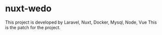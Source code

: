 # nuxt-wedo
This project is developed by Laravel, Nuxt, Docker, Mysql, Node, Vue
This is the patch for the project.
